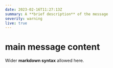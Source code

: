 ```yaml
---
date: 2023-02-16T11:27:13Z
summary: A **brief description** of the message
severity: warning
live: true
---
```

 
# main message content
 
Wider **markdown syntax** allowed here.